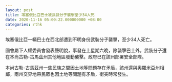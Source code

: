 ```yaml
---
layout: post
title: 埃塞俄比亞巴士被武裝分子襲擊至少34人死
date: 2020-11-16 05:00:22.000000000 +08:00
categories: rthk
---
```


埃塞俄比亞一輛巴士在西北部遭到不明身份武裝分子襲擊，至少34人死亡。

國會屬下人權委員會發表聲明說，事發在上星期六晚，除襲擊巴士外，武裝分子還在本尚古勒-古馬茲州其他地區發動襲擊。政府已在該州部署安全部隊。

本尚古勒-古馬茲州一些民族之間因土地等問題存在矛盾，該州還與奧羅米亞州相鄰，兩州交界地帶民眾也因土地等問題有矛盾，衝突時常發生。
